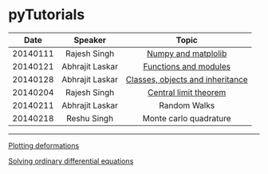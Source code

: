 # pyTutorials

|Date    |Speaker                | Topic                                                                                       |
|--------|:---------------------:|:-------------------------------------------------------------------------------------------:|
|20140111|Rajesh Singh           |[Numpy and matplolib](http://nbviewer.ipython.org/gist/rajeshrinet/a1dd02f1920974b830ab)     |
|20140121|Abhrajit Laskar        |[Functions and modules](http://nbviewer.ipython.org/gist/jitAbhra/8594055)                   |
|20140128|Abhrajit Laskar        |[Classes, objects and inheritance](http://nbviewer.ipython.org/gist/jitAbhra/8682833)        |
|20140204|Rajesh Singh           |[Central limit theorem](http://nbviewer.ipython.org/gist/rajeshrinet/9af6e5e06aa4ce519ff1)   |
|20140211|Abhrajit Laskar        |Random Walks                                                                                 |
|20140218|Reshu Singh            |Monte carlo quadrature                                                                       |  






---



[Plotting deformations](http://nbviewer.ipython.org/gist/rajeshrinet/8351652)


[Solving ordinary differential equations](http://nbviewer.ipython.org/gist/rajeshrinet/bde976cd3e1f4a238cfa)

